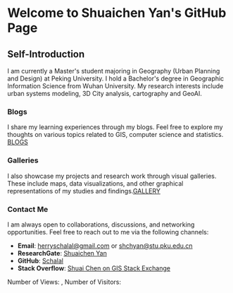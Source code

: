 # Welcome to Shuaichen Yan's GitHub Page

## Self-Introduction

I am currently a Master's student majoring in Geography (Urban Planning and Design) at Peking University. I hold a Bachelor's degree in Geographic Information Science from Wuhan University. My research interests include urban systems modeling, 3D City analysis, cartography and GeoAI.

### Blogs

I share my learning experiences through my blogs. Feel free to explore my thoughts on various topics related to GIS, computer science and statistics.  
[BLOGS](./Content.md)

### Galleries

I also showcase my projects and research work through visual galleries. These include maps, data visualizations, and other graphical representations of my studies and findings.[GALLERY](./Gallery.md)

### Contact Me

I am always open to collaborations, discussions, and networking opportunities. Feel free to reach out to me via the following channels:

- **Email**: [herryschalal@gmail.com](mailto:herryschalal@gmail.com) or [shchyan@stu.pku.edu.cn](mailto:shchyan@stu.pku.edu.cn)
- **ResearchGate**: [Shuaichen Yan](https://www.researchgate.net/profile/Shuaichen-Yan)
- **GitHub**: [Schalal](https://github.com/Schalal)
- **Stack Overflow**: [Shuai Chen on GIS Stack Exchange](https://gis.stackexchange.com/users/177752/shchyan)

<span id="busuanzi_container_site_pv">Number of Views: <span id="busuanzi_value_site_pv"></span>, </span>
<span id="busuanzi_container_site_uv">Number of Visitors: <span id="busuanzi_value_site_uv"></span></span>
